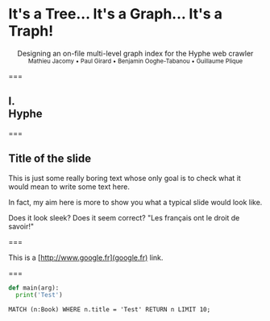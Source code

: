 # It's a Tree... It's a Graph... It's a Traph!

<center>
  <span class="red-title">
    Designing an on-file multi-level graph index for the Hyphe web crawler
  </span>
</center>

<center>
  <small>
    Mathieu Jacomy • Paul Girard • Benjamin Ooghe-Tabanou • Guillaume Plique
  </small>
</center>

===

<h2>
  <span class="red-number">I.</span><br>Hyphe
</h2>

===

## Title of the slide

This is just some really boring text whose only goal is to check what it would mean to write some text here.

In fact, my aim here is more to show you what a typical slide would look like.

Does it look sleek? Does it seem correct? "Les français ont le droit de savoir!"

===

This is a [http://www.google.fr](google.fr) link.

===

```python
def main(arg):
  print('Test')
```

```cypher
MATCH (n:Book) WHERE n.title = 'Test' RETURN n LIMIT 10;
```
